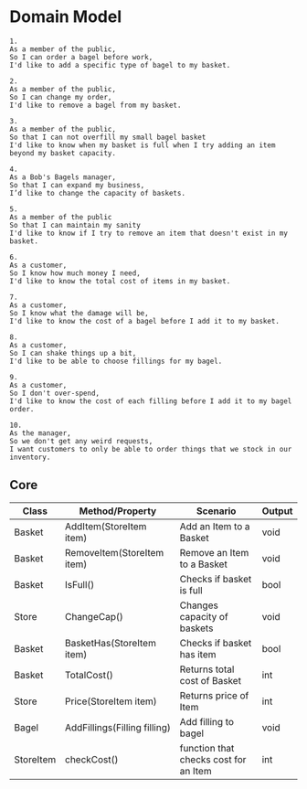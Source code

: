 # Domain Model
```
1.
As a member of the public,
So I can order a bagel before work,
I'd like to add a specific type of bagel to my basket.
```

```
2.
As a member of the public,
So I can change my order,
I'd like to remove a bagel from my basket.
```

```
3.
As a member of the public,
So that I can not overfill my small bagel basket
I'd like to know when my basket is full when I try adding an item beyond my basket capacity.
```

```
4.
As a Bob's Bagels manager,
So that I can expand my business,
I’d like to change the capacity of baskets.
```

```
5.
As a member of the public
So that I can maintain my sanity
I'd like to know if I try to remove an item that doesn't exist in my basket.
```

```
6.
As a customer,
So I know how much money I need,
I'd like to know the total cost of items in my basket.
```

```
7.
As a customer,
So I know what the damage will be,
I'd like to know the cost of a bagel before I add it to my basket.
```

```
8.
As a customer,
So I can shake things up a bit,
I'd like to be able to choose fillings for my bagel.
```

```
9.
As a customer,
So I don't over-spend,
I'd like to know the cost of each filling before I add it to my bagel order.
```

```
10.
As the manager,
So we don't get any weird requests,
I want customers to only be able to order things that we stock in our inventory.
```
## Core
| Class | Method/Property | Scenario | Output |
|-------|-----------------|----------|--------|
| Basket | AddItem(StoreItem item) | Add an Item to a Basket | void |
| Basket | RemoveItem(StoreItem item) | Remove an Item to a Basket | void |
| Basket | IsFull() | Checks if basket is full | bool |
| Store | ChangeCap() | Changes capacity of baskets | void |
| Basket | BasketHas(StoreItem item) | Checks if basket has item | bool |
| Basket | TotalCost() | Returns total cost of Basket | int | 
| Store | Price(StoreItem item) | Returns price of Item | int | <!-- This method is relevant for both user story 9 and 7 -->
| Bagel | AddFillings(Filling filling)  | Add filling to bagel | void |
| StoreItem | checkCost() | function that checks cost for an Item | int |
